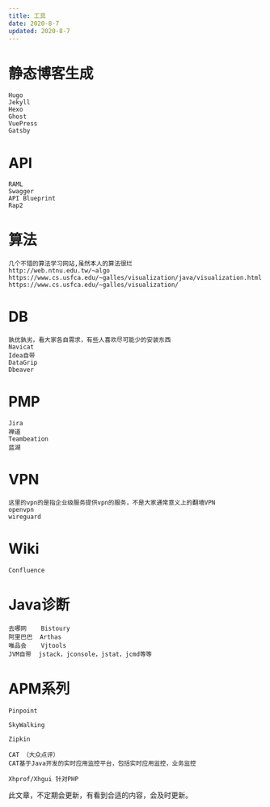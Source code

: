 ```yaml
---
title: 工具
date: 2020-8-7
updated: 2020-8-7
---
```


# 静态博客生成

```
Hugo
Jekyll
Hexo
Ghost
VuePress
Gatsby
```



# API

```
RAML
Swagger
API Blueprint
Rap2
```



# 算法

```
几个不错的算法学习网站,虽然本人的算法很烂
http://web.ntnu.edu.tw/~algo
https://www.cs.usfca.edu/~galles/visualization/java/visualization.html
https://www.cs.usfca.edu/~galles/visualization/
```



# DB

```
孰优孰劣，看大家各自需求，有些人喜欢尽可能少的安装东西
Navicat
Idea自带
DataGrip
Dbeaver
```



# PMP

```
Jira
禅道
Teambeation
蓝湖
```



# VPN

```
这里的vpn的是指企业级服务提供vpn的服务，不是大家通常意义上的翻墙VPN
openvpn
wireguard
```



# Wiki

```
Confluence
```



# Java诊断

```
去哪网    Bistoury
阿里巴巴  Arthas
唯品会    Vjtools
JVM自带  jstack，jconsole，jstat，jcmd等等
```



# APM系列 

````
Pinpoint

SkyWalking

Zipkin

CAT （大众点评）
CAT基于Java开发的实时应用监控平台，包括实时应用监控，业务监控

Xhprof/Xhgui 针对PHP
````



此文章，不定期会更新，有看到合适的内容，会及时更新。
